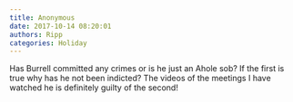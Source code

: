 ```yaml
---
title: Anonymous
date: 2017-10-14 08:20:01
authors: Ripp
categories: Holiday
---
```


 Has Burrell committed any crimes or is he just an Ahole sob?
If the first is true why has he not been indicted?
The videos of the meetings I have watched he is definitely guilty of the second!